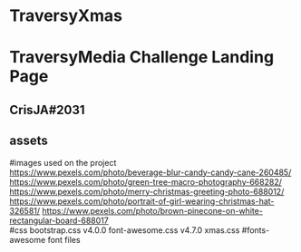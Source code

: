 # TraversyXmas
# TraversyMedia Challenge Landing Page
## CrisJA#2031
## assets 
  #images used on the project  
    https://www.pexels.com/photo/beverage-blur-candy-candy-cane-260485/
    https://www.pexels.com/photo/green-tree-macro-photography-668282/
    https://www.pexels.com/photo/merry-christmas-greeting-photo-688012/
    https://www.pexels.com/photo/portrait-of-girl-wearing-christmas-hat-326581/
    https://www.pexels.com/photo/brown-pinecone-on-white-rectangular-board-688017   
  #css
    bootstrap.css v4.0.0
    font-awesome.css v4.7.0
    xmas.css
  #fonts-awesome font files
